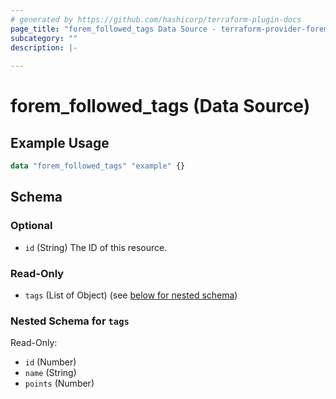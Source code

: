 ```yaml
---
# generated by https://github.com/hashicorp/terraform-plugin-docs
page_title: "forem_followed_tags Data Source - terraform-provider-forem"
subcategory: ""
description: |-
  
---
```


# forem_followed_tags (Data Source)



## Example Usage

```terraform
data "forem_followed_tags" "example" {}
```

<!-- schema generated by tfplugindocs -->
## Schema

### Optional

- `id` (String) The ID of this resource.

### Read-Only

- `tags` (List of Object) (see [below for nested schema](#nestedatt--tags))

<a id="nestedatt--tags"></a>
### Nested Schema for `tags`

Read-Only:

- `id` (Number)
- `name` (String)
- `points` (Number)


